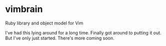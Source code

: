 vimbrain
========

Ruby library and object model for Vim

I've had this lying around for a long time. Finally got around to putting it
out. But I've only just started. There's more coming soon.
